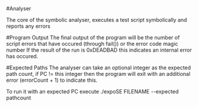 #Analyser

The core of the symbolic analyser, executes a test script symbolically and reports any errors

#Program Output
The final output of the program will be the number of script errors that have occured (through fail()) or the error code magic number
If the result of the run is 0xDEADBAD this indicates an internal error has occured.

#Expected Paths
The analyser can take an optional integer as the expected path count, if PC != this integer then the program will exit with an additional error (errorCount + 1) to indicate this.

To run it with an expected PC execute ./expoSE FILENAME --expected pathcount
